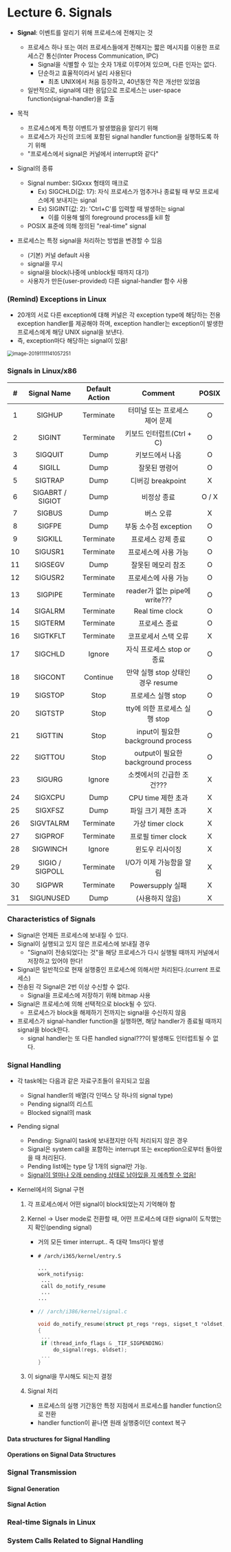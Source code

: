 # Lecture 6. Signals

- **Signal**: 이벤트를 알리기 위해 프로세스에 전해지는 것
  - 프로세스 하나 또는 여러 프로세스들에게 전해지는 짧은 메시지를 이용한 프로세스간 통신(Inter Process Communication, IPC)
    - Signal을 식별할 수 있는 숫자 1개로 이루어져 있으며, 다른 인자는 없다.
    - 단순하고 효율적이라서 널리 사용된다
      - 최초 UNIX에서 처음 등장하고, 40년동안 작은 개선만 있었음
  - 일반적으로, signal에 대한 응답으로 프로세스는 user-space function(signal-handler)을 호출
- 목적
  - 프로세스에게 특정 이벤트가 발생했음을 알리기 위해
  - 프로세스가 자신의 코드에 포함된 signal handler function을 실행하도록 하기 위해
  - "프로세스에서 signal은 커널에서 interrupt와 같다"

- Signal의 종류
  - Signal number: SIGxxx 형태의 매크로
    - Ex) SIGCHLD(값: 17): 자식 프로세스가 멈추거나 종료될 때 부모 프로세스에게 보내지는 signal
    - Ex) SIGINT(값: 2): 'Ctrl+C'를 입력할 때 발생하는 signal
      - 이를 이용해 쉘의 foreground process를 kill 함
  - POSIX 표준에 의해 정의된 "real-time" signal
- 프로세스는 특정 signal을 처리하는 방법을 변경할 수 있음
  - (기본) 커널 default 사용
  - signal을 무시
  - signal을 block(나중에 unblock될 때까지 대기)
  - 사용자가 만든(user-provided) 다른 signal-handler 함수 사용

### (Remind) Exceptions in Linux

- 20개의 서로 다른 exception에 대해 커널은 각 exception type에 해당하는 전용 exception handler를 제공해야 하며, exception handler는 exception이 발생한 프로세스에게 해당 UNIX signal을 보낸다.
- 즉, exception마다 해당하는 signal이 있음!

<img src="C:\Users\KJH\AppData\Roaming\Typora\typora-user-images\image-20191111141057251.png" alt="image-20191111141057251" style="zoom: 80%;" />

### Signals in Linux/x86

|  #   |   Signal Name    | Default Action |              Comment               | POSIX |
| :--: | :--------------: | :------------: | :--------------------------------: | :---: |
|  1   |      SIGHUP      |   Terminate    |   터미널 또는 프로세스 제어 문제   |   O   |
|  2   |      SIGINT      |   Terminate    |     키보드 인터럽트(Ctrl + C)      |   O   |
|  3   |     SIGQUIT      |      Dump      |          키보드에서 나옴           |   O   |
|  4   |      SIGILL      |      Dump      |           잘못된 명령어            |   O   |
|  5   |     SIGTRAP      |      Dump      |         디버깅 breakpoint          |   X   |
|  6   | SIGABRT / SIGIOT |      Dump      |            비정상 종료             | O / X |
|  7   |      SIGBUS      |      Dump      |             버스 오류              |   X   |
|  8   |      SIGFPE      |      Dump      |       부동 소수점 exception        |   O   |
|  9   |     SIGKILL      |   Terminate    |         프로세스 강제 종료         |   O   |
|  10  |     SIGUSR1      |   Terminate    |        프로세스에 사용 가능        |   O   |
|  11  |     SIGSEGV      |      Dump      |         잘못된 메모리 참조         |   O   |
|  12  |     SIGUSR2      |   Terminate    |        프로세스에 사용 가능        |   O   |
|  13  |     SIGPIPE      |   Terminate    |   reader가 없는 pipe에 write???    |   O   |
|  14  |     SIGALRM      |   Terminate    |          Real time clock           |   O   |
|  15  |     SIGTERM      |   Terminate    |           프로세스 종료            |   O   |
|  16  |     SIGTKFLT     |   Terminate    |        코프로세서 스택 오류        |   X   |
|  17  |     SIGCHLD      |     Ignore     |     자식 프로세스 stop or 종료     |   O   |
|  18  |     SIGCONT      |    Continue    | 만약 실행 stop 상태인 경우 resume  |   O   |
|  19  |     SIGSTOP      |      Stop      |         프로세스 실행 stop         |   O   |
|  20  |     SIGTSTP      |      Stop      |   tty에 의한 프로세스 실행 stop    |   O   |
|  21  |     SIGTTIN      |      Stop      | input이 필요한 background process  |   O   |
|  22  |     SIGTTOU      |      Stop      | output이 필요한 background process |   O   |
|  23  |      SIGURG      |     Ignore     |     소켓에서의 긴급한 조건???      |   X   |
|  24  |     SIGXCPU      |      Dump      |         CPU time 제한 초과         |   X   |
|  25  |     SIGXFSZ      |      Dump      |        파일 크기 제한 초과         |   X   |
|  26  |    SIGVTALRM     |   Terminate    |          가상 timer clock          |   X   |
|  27  |     SIGPROF      |   Terminate    |         프로필 timer clock         |   X   |
|  28  |     SIGWINCH     |     Ignore     |          윈도우 리사이징           |   X   |
|  29  | SIGIO / SIGPOLL  |   Terminate    |      I/O가 이제 가능함을 알림      |   X   |
|  30  |      SIGPWR      |   Terminate    |          Powersupply 실패          |   X   |
|  31  |    SIGUNUSED     |      Dump      |          (사용하지 않음)           |   X   |

### Characteristics of Signals

- Signal은 언제든 프로세스에 보내질 수 있다.
- Signal이 실행되고 있지 않은 프로세스에 보내질 경우
  - "Signal이 전송되었다는 것"을 해당 프로세스가 다시 실행될 때까지 커널에서 저장하고 있어야 한다!
- Signal은 일반적으로 현재 실행중인 프로세스에 의해서만 처리된다.(current 프로세스)
- 전송된 각 Signal은 2번 이상 수신할 수 없다.
  - Signal을 프로세스에 저장하기 위해 bitmap 사용
- Signal은 프로세스에 의해 선택적으로 block될 수 있다.
  - 프로세스가 block을 해제하기 전까지는 signal을 수신하지 않음
- 프로세스가 signal-handler function을 실행하면, 해당 handler가 종료될 때까지 signal을 block한다.
  - signal handler는 또 다른 handled signal???이 발생해도 인터럽트될 수 없다. 

### Signal Handling

- 각 task에는 다음과 같은 자료구조들이 유지되고 있음

  - Signal handler의 배열(각 인덱스 당 하나의 signal type)
  - Pending signal의 리스트
  - Blocked signal의 mask

- Pending signal

  - Pending: Signal이 task에 보내졌지만 아직 처리되지 않은 경우
  - Signal은 system call을 포함하는 interrupt 또는 exception으로부터 돌아왔을 때 처리된다.
  - Pending list에는 type 당 1개의 signal만 가능.
  - <u>Signal이 얼마나 오래 pending 상태로 남아있을 지 예측할 수 없음!</u>

- Kernel에서의 Signal 구현

  1. 각 프로세스에서 어떤 signal이 block되었는지 기억해야 함

  2. Kernel → User mode로 전환할 때, 어떤 프로세스에 대한 signal이 도착했는지 확인(pending signal)

     - 거의 모든 timer interrupt.. 즉 대략 1ms마다 발생

     - ```assembly
       # /arch/i365/kernel/entry.S
       
       ...
       work_notifysig:
       	...
       	call do_notify_resume
       	...
       ...
       ```

     - ```c
       // /arch/i386/kernel/signal.c
       
       void do_notify_resume(struct pt_regs *regs, sigset_t *oldset, __u32 thread_info_flags)
       {
       	...
       	if (thread_info_flags & _TIF_SIGPENDING)
       		do_signal(regs, oldset);
       	...
       }
       ```

  3. 이 signal을 무시해도 되는지 결정

  4. Signal 처리

     - 프로세스의 실행 기간동안 특정 지점에서 프로세스를 handler function으로 전환
     - handler function이 끝나면 원래 실행중이던 context 복구

#### Data structures for Signal Handling

#### Operations on Signal Data Structures

### Signal Transmission

#### Signal Generation

#### Signal Action

### Real-time Signals in Linux

### System Calls Related to Signal Handling